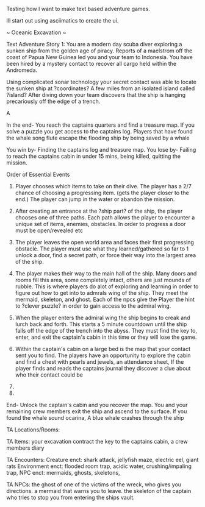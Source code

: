 
Testing how I want to make text based adventure games.

Ill start out using asciimatics to create the ui.

~ Oceanic Excavation ~

Text Adventure Story 1: You are a modern day scuba diver exploring a sunken ship from the golden age of piracy. Reports of a maelstrom off the coast of Papua New Guinea led you and your team to Indonesia.
You have been hired by a mystery contact to recover all cargo held within the Andromeda.

Using complicated sonar technology your secret contact was able to locate the sunken ship at ?coordinates? A few miles from an isolated island called ?island?
After diving down your team discovers that the ship is hanging precariously off the edge of a trench. 

A

In the end- You reach the captains quarters and find a treasure map. If you solve a puzzle you get access to the captains log. 
Players that have found the whale song flute escape the flooding ship by being saved by a whale 

You win by- Finding the captains log and treasure map.
You lose by- Failing to reach the captains cabin in under 15 mins, being killed, quitting the mission. 


Order of Essential Events

1. Player chooses which items to take on their dive. The player has a 2/7 chance of choosing a progressing item. (gets the player closer to the end.) 
The player can jump in the water or abandon the mission.

2. After creating an entrance at the ?ship part? of the ship, the player chooses one of three paths. 
Each path allows the player to encounter a unique set of items, enemies, obstacles. 
In order to progress a door must be open/revealed etc

3. The player leaves the open world area and faces their first progressing obstacle. 
The player must use what they learned/gathered so far to 1 unlock a door, find a secret path, or force their way into the largest area of the ship.

4. The player makes their way to the main hall of the ship. Many doors and rooms fill this area, some completely intact, others are just mounds of rubble.
This is where players do alot of exploring and learning in order to figure out how to get into to admrals wing of the ship. They meet the mermaid, skeleton, and ghost.
Each of the npcs give the Player the hint to ?clever puzzle? in order to gain access to the admiral wing.

5. When the player enters the admiral wing the ship begins to creak and lurch back and forth. This starts a 5 minute countdown until the ship falls off the edge of the trench into the abyss.
They must find the key to, enter, and exit the captain's cabin in this time or they will lose the game.

6. Within the captain's cabin on a large bed is the map that your contact sent you to find. The players have an opportunity to explore the cabin and find
a chest with pearls and jewels, an attendance sheet, 
If the player finds and reads the captains journal they discover a clue about who their contact could be
7. 
8. 

End- Unlock the captain's cabin and you recover the map.
You and your remaining crew members exit the ship and ascend to the surface.
If you found the whale sound ocarina, A blue whale crashes through the ship 

TA Locations/Rooms:  

TA Items:
your excavation contract
the key to the captains cabin, 
a crew members diary


TA Encounters: 
Creature enct: shark attack, jellyfish maze, electric eel, giant rats
Environment enct: flooded room trap, acidic water, crushing/impaling trap, 
NPC enct: mermaids, ghosts, skeletons, 

TA NPCs:
the ghost of one of the victims of the wreck, who gives you directions. 
a mermaid that warns you to leave.
the skeleton of the captain who tries to stop you from entering the ships vault.



